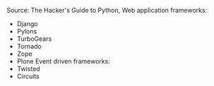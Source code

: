 Source: The Hacker's Guide to Python, 
Web application frameworks:
- Django
- Pylons
- TurboGears
- Tornado
- Zope
- Plone
Event driven frameworks:
- Twisted
- Circuits